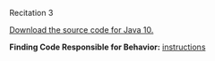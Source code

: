 
<div class="recitation">
<div class="column_date">
<p markdown="block">
Recitation 3 <br>
</p>
</div>

<div class="column_recitation">
<p markdown="block">


[Download the source code for Java 10.](code/java10_classes.zip)
<!--
__Finding Code Responsible for Behavior__ - distributed during the recitation.
-->

__Finding Code Responsible for Behavior:__ [instructions](http://bit.ly/917919rec)


<br>


</p>
</div>

</div>
